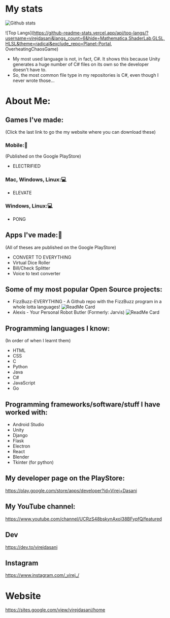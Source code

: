 # My stats
![Github stats](https://github-readme-stats.vercel.app/api?username=virejdasani&count_private=true&show_icons=true&theme=radical)
<!--Hiding languages not written by me (They are auto generated in unity) -->
![Top Langs](https://github-readme-stats.vercel.app/api/top-langs/?username=virejdasani&langs_count=6&hide=Mathematica,ShaderLab,GLSL,HLSL&theme=radical&exclude_repo=Planet-Portal, OverheatingChaosGame)

- My most used language is not, in fact, C#. It shows this because Unity generates a huge number of C# files on its own so the developer doesn't have to.
- So, the most common file type in my repositories is C#, even though I never wrote those...


# About Me:

## Games I've made:
(Click the last link to go the my website where you can download these)

### Mobile:📱
(Published on the Google PlayStore)
- ELECTRIFIED

### Mac, Windows, Linux:💻
- ELEVATE

### Windows, Linux:💻
- PONG


## Apps I've made:📱
(All of theses are published on the Google PlayStore)

- CONVERT TO EVERYTHING
- Virtual Dice Roller
- Bill/Check Splitter
- Voice to text converter


## Some of my most popular Open Source projects:
- FizzBuzz-EVERYTHING - A Github repo with the FizzBuzz program in a whole lotta languages!
![ReadMe Card](https://github-readme-stats.vercel.app/api/pin/?username=virejdasani&repo=FizzBuzz-EVERYTHING)
- Alexis - Your Personal Robot Butler (Formerly: Jarvis) 
![ReadMe Card](https://github-readme-stats.vercel.app/api/pin/?username=virejdasani&repo=alexis)



## Programming languages I know:
(In order of when I learnt them)

- HTML
- CSS
- C
- Python
- Java
- C#
- JavaScript
- Go


## Programming frameworks/software/stuff I have worked with:
- Android Studio
- Unity
- Django
- Flask
- Electron
- React
- Blender
- Tkinter (for python)


## My developer page on the PlayStore:
https://play.google.com/store/apps/developer?id=Virej+Dasani


## My YouTube channel:
https://www.youtube.com/channel/UCRzS48bskynAxoI38BFypfQ/featured

## Dev
https://dev.to/virejdasani

## Instagram
https://www.instagram.com/_virej_/

# Website
https://sites.google.com/view/virejdasani/home
<!--
**virejdasani/virejdasani** is a ✨ _special_ ✨ repository because its `README.md` (this file) appears on your GitHub profile.

Here are some ideas to get you started:

- 🔭 I’m currently working on ...
- 🌱 I’m currently learning ...
- 👯 I’m looking to collaborate on ...
- 🤔 I’m looking for help with ...
- 💬 Ask me about ...
- 📫 How to reach me: ...
- 😄 Pronouns: ...
- ⚡ Fun fact: ...
-->
